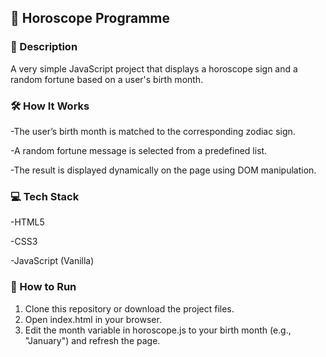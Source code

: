 ## 🌟 Horoscope Programme

### 📜 Description
A very simple JavaScript project that displays a horoscope sign and a random fortune based on a user's birth month.

### 🛠️ How It Works
-The user’s birth month is matched to the corresponding zodiac sign.

-A random fortune message is selected from a predefined list.

-The result is displayed dynamically on the page using DOM manipulation.

### 💻 Tech Stack
-HTML5

-CSS3

-JavaScript (Vanilla)

### 🚀 How to Run
1. Clone this repository or download the project files.
2. Open index.html in your browser.
3. Edit the month variable in horoscope.js to your birth month (e.g., "January") and refresh the page.
